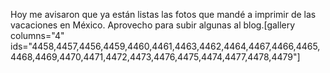 <html><body><p>Hoy me avisaron que ya están listas las fotos que mandé a imprimir de las vacaciones en México. Aprovecho para subir algunas al blog.[gallery columns="4" ids="4458,4457,4456,4459,4460,4461,4463,4462,4464,4467,4466,4465,4468,4469,4470,4471,4472,4473,4476,4475,4474,4477,4478,4479"]</p></body></html>